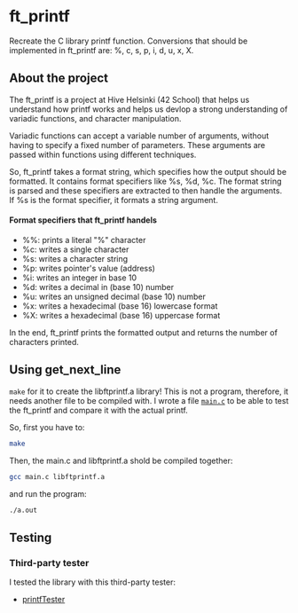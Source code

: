 # ft_printf
Recreate the C library printf function. Conversions that should be implemented in ft_printf are: %, c, s, p, i, d, u, x, X.
## About the project

The ft_printf is a project at Hive Helsinki (42 School) that helps us understand how printf works and helps us devlop a strong understanding of variadic functions, and character manipulation.

Variadic functions can accept a variable number of arguments, without having to specify a fixed number of parameters. These arguments are passed within functions using different techniques.

So, ft_printf takes a format string, which specifies how the output should be formatted. It contains format specifiers like %s, %d, %c.
The format string is parsed and these specifiers are extracted to then handle the arguments. If %s is the format specifier, it formats a string argument.

#### Format specifiers that ft_printf handels ####
- %%: prints a literal "%" character
- %c: writes a single character
- %s: writes a character string
- %p: writes pointer's value (address)
- %i: writes an integer in base 10
- %d: writes a decimal in (base 10) number
- %u: writes an unsigned decimal (base 10) number
- %x: writes a hexadecimal (base 16) lowercase format
- %X: writes a hexadecimal (base 16) uppercase format

In the end, ft_printf prints the formatted output and returns the number of characters printed. 

## Using get_next_line
`make` for it to create the libftprintf.a library! 
This is not a program, therefore, it needs another file to be compiled with. I wrote a file [`main.c`](main.c) to be able to test the ft_printf and compare it with the actual printf.

So, first you have to:
```bash
make
```
Then, the main.c and libftprintf.a shold be compiled together:
```bash
gcc main.c libftprintf.a
```
and run the program:
```bash
./a.out
```

## Testing
### Third-party tester
I tested the library with this third-party tester: 
* [printfTester](https://github.com/Tripouille/printfTester)
